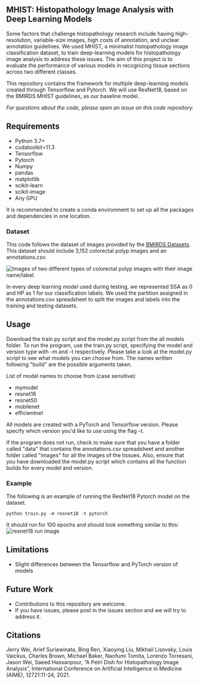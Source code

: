 ## **MHIST: Histopathology Image Analysis with Deep Learning Models**
Some factors that challenge histopathology research include having high-resolution, variable-size images, high costs of annotation, and unclear annotation guidelines.
We used MHIST, a minimalist histopathology image classification dataset, to train deep-learning models for histopathology image analysis to address these issues.
The aim of this project is to evaluate the performance of various models in recognizing tissue sections across two different classes.

This repository contains the framework for multiple deep-learning models created through Tensorflow and Pytorch.
We will use ResNet18, based on the BMIRDS MHIST guidelines, as our baseline model. 

*For questions about the code, please open an issue on this code repository.*

## **Requirements**
- Python 3.7+
- cudatoolkit=11.3
- Tensorflow
- Pytorch
- Numpy
- pandas
- matplotlib
- scikit-learn
- scikit-image
- Any GPU

It is recommended to create a conda environment to set up all the packages and dependencies in one location.

### Dataset
This code follows the dataset of images provided by the [BMIRDS Datasets](https://bmirds.github.io/MHIST/). This dataset should include 3,152 colorectal polyp images and an annotations.csv.

![Images of two different types of colorectal polyp images with their image name/label.](https://github.com/user-attachments/assets/f6267b45-fd28-4440-aa9e-3f20f0732690)

In every deep learning model used during testing, we represented SSA as 0 and HP as 1 for our classification labels. We used the partition assigned in the annotations.csv spreadsheet to split the images and labels into the training and testing datasets.

## **Usage**
Download the train.py script and the model.py script from the all models folder. To run the program, use the train.py script, specifying the model and version type with -m and -t respectively.
Please take a look at the model.py script to see what models you can choose from.
The names written following "build" are the possible arguments taken.

List of model names to choose from (case sensitive):
- mymodel
- resnet18
- resnet50
- mobilenet
- efficientnet

All models are created with a PyTorch and Tensorflow version. Please specify which version you'd like to use using the flag -t.

If the program does not run, check to make sure that you have a folder called "data" that contains the annotations.csv spreadsheet and another folder called "images" for all the images of the tissues. Also, ensure that you have downloaded the model.py script which contains all the function builds for every model and version.

### **Example**
The following is an example of running the ResNet18 Pytorch model on the dataset.
```
python train.py -m resnet18 -t pytorch
```
It should run for 100 epochs and should look something similar to this:
![resnet18 run image](https://github.com/user-attachments/assets/988e57ee-7824-4f14-ad8c-64da15836552)

## **Limitations**
- Slight differences between the Tensorflow and PyTorch version of models

## **Future Work**
- Contributions to this repository are welcome.
- If you have issues, please post in the issues section and we will try to address it.

## **Citations**
Jerry Wei, Arief Suriawinata, Bing Ren, Xiaoying Liu, Mikhail Lisovsky, Louis Vaickus, Charles Brown, Michael Baker, Naofumi Tomita, Lorenzo Torresani, Jason Wei, Saeed Hassanpour, “A Petri Dish for Histopathology Image Analysis”, International Conference on Artificial Intelligence in Medicine (AIME), 12721:11-24, 2021.
